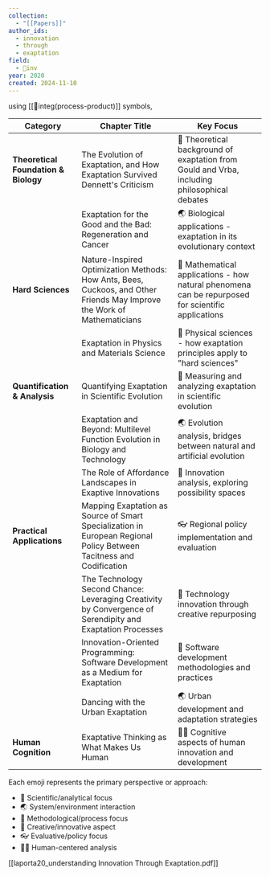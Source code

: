 ```yaml
---
collection:
  - "[[Papers]]"
author_ids:
  - innovation
  - through
  - exaptation
field:
  - 🐢inv
year: 2020
created: 2024-11-10
---
```


using [[💠integ(process-product)]] symbols,

| Category                             | Chapter Title                                                                                                           | Key Focus                                                                                          |
| ------------------------------------ | ----------------------------------------------------------------------------------------------------------------------- | -------------------------------------------------------------------------------------------------- |
| **Theoretical Foundation & Biology** | The Evolution of Exaptation, and How Exaptation Survived Dennett's Criticism                                            | 🧠 Theoretical background of exaptation from Gould and Vrba, including philosophical debates       |
|                                      | Exaptation for the Good and the Bad: Regeneration and Cancer                                                            | 🌏 Biological applications - exaptation in its evolutionary context                                |
| **Hard Sciences**                    | Nature-Inspired Optimization Methods: How Ants, Bees, Cuckoos, and Other Friends May Improve the Work of Mathematicians | 🧠 Mathematical applications - how natural phenomena can be repurposed for scientific applications |
|                                      | Exaptation in Physics and Materials Science                                                                             | 🧠 Physical sciences - how exaptation principles apply to "hard sciences"                          |
| **Quantification & Analysis**        | Quantifying Exaptation in Scientific Evolution                                                                          | 🧭 Measuring and analyzing exaptation in scientific evolution                                      |
|                                      | Exaptation and Beyond: Multilevel Function Evolution in Biology and Technology                                          | 🌏 Evolution analysis, bridges between natural and artificial evolution                            |
|                                      | The Role of Affordance Landscapes in Exaptive Innovations                                                               | 🤜 Innovation analysis, exploring possibility spaces                                               |
| **Practical Applications**           | Mapping Exaptation as Source of Smart Specialization in European Regional Policy Between Tacitness and Codification     | 👓 Regional policy implementation and evaluation                                                   |
|                                      | The Technology Second Chance: Leveraging Creativity by Convergence of Serendipity and Exaptation Processes              | 🤜 Technology innovation through creative repurposing                                              |
|                                      | Innovation-Oriented Programming: Software Development as a Medium for Exaptation                                        | 🧭 Software development methodologies and practices                                                |
|                                      | Dancing with the Urban Exaptation                                                                                       | 🌏 Urban development and adaptation strategies                                                     |
| **Human Cognition**                  | Exaptative Thinking as What Makes Us Human                                                                              | 🧍‍♀️ Cognitive aspects of human innovation and development                                        |

Each emoji represents the primary perspective or approach:
- 🧠 Scientific/analytical focus
- 🌏 System/environment interaction
- 🧭 Methodological/process focus
- 🤜 Creative/innovative aspect
- 👓 Evaluative/policy focus
- 🧍‍♀️ Human-centered analysis

[[laporta20_understanding Innovation Through Exaptation.pdf]]